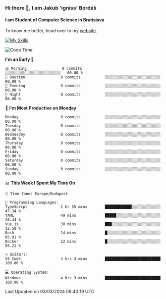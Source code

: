 ### Hi there 👋, I am Jakub 'igniss' Bordáš

#### I am Student of Computer Science in Bratislava
To know me better, head over to my [website](https://bordas.sk).

[![My Skills](https://skillicons.dev/icons?i=js,html,css,figma,svelte,java,kotlin,python,postgresql,typescript,nest,nodejs)](https://bordas.sk)


<!--START_SECTION:waka-->
![Code Time](http://img.shields.io/badge/Code%20Time-1%2C416%20hrs%2019%20mins-blue)

**I'm an Early 🐤** 

```text
🌞 Morning                0 commits           ░░░░░░░░░░░░░░░░░░░░░░░░░   00.00 % 
🌆 Daytime                0 commits           ░░░░░░░░░░░░░░░░░░░░░░░░░   00.00 % 
🌃 Evening                0 commits           ░░░░░░░░░░░░░░░░░░░░░░░░░   00.00 % 
🌙 Night                  0 commits           ░░░░░░░░░░░░░░░░░░░░░░░░░   00.00 % 
```
📅 **I'm Most Productive on Monday** 

```text
Monday                   0 commits           ░░░░░░░░░░░░░░░░░░░░░░░░░   00.00 % 
Tuesday                  0 commits           ░░░░░░░░░░░░░░░░░░░░░░░░░   00.00 % 
Wednesday                0 commits           ░░░░░░░░░░░░░░░░░░░░░░░░░   00.00 % 
Thursday                 0 commits           ░░░░░░░░░░░░░░░░░░░░░░░░░   00.00 % 
Friday                   0 commits           ░░░░░░░░░░░░░░░░░░░░░░░░░   00.00 % 
Saturday                 0 commits           ░░░░░░░░░░░░░░░░░░░░░░░░░   00.00 % 
Sunday                   0 commits           ░░░░░░░░░░░░░░░░░░░░░░░░░   00.00 % 
```


📊 **This Week I Spent My Time On** 

```text
🕑︎ Time Zone: Europe/Budapest

💬 Programming Languages: 
TypeScript               1 hr 55 mins        ████████████░░░░░░░░░░░░░   47.34 % 
YAML                     49 mins             █████░░░░░░░░░░░░░░░░░░░░   20.44 % 
Vue.js                   30 mins             ███░░░░░░░░░░░░░░░░░░░░░░   12.50 % 
Bash                     14 mins             █░░░░░░░░░░░░░░░░░░░░░░░░   05.91 % 
Docker                   12 mins             █░░░░░░░░░░░░░░░░░░░░░░░░   05.21 % 

🔥 Editors: 
VS Code                  4 hrs 3 mins        █████████████████████████   100.00 % 

💻 Operating System: 
Windows                  4 hrs 3 mins        █████████████████████████   100.00 % 
```


 Last Updated on 03/03/2024 06:40:19 UTC
<!--END_SECTION:waka-->
